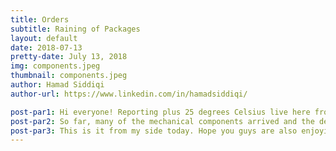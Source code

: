 ```yaml
---
title: Orders
subtitle: Raining of Packages
layout: default
date: 2018-07-13
pretty-date: July 13, 2018
img: components.jpeg
thumbnail: components.jpeg
author: Hamad Siddiqi
author-url: https://www.linkedin.com/in/hamadsiddiqi/

post-par1: Hi everyone! Reporting plus 25 degrees Celsius live here from Kiruna. The tubular team staying in Kiruna is enjoying some of the best summer days in the North. I think the better weather conditions affecting the postal services as well since the ordered packages are arriving daily. 
post-par2: So far, many of the mechanical components arrived and the delivery of the electrical components is completed which means the electrical team has started the component level testing. And soon going to start the integration testing with our software team. The integration level testing, especially with the pump, valves and all the sensors, is necessary for the IPR. 
post-par3: This is it from my side today. Hope you guys are also enjoying the summer. Goodbye! Allah Hafiz! Ha det bra! Vi Ses! 
---
```

